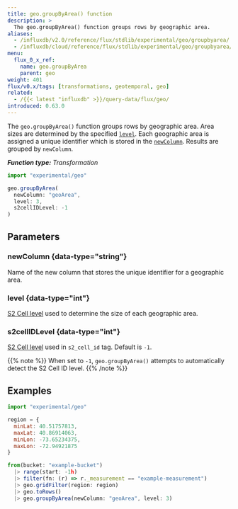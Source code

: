```yaml
---
title: geo.groupByArea() function
description: >
  The geo.groupByArea() function groups rows by geographic area.
aliases:
  - /influxdb/v2.0/reference/flux/stdlib/experimental/geo/groupbyarea/
  - /influxdb/cloud/reference/flux/stdlib/experimental/geo/groupbyarea/
menu:
  flux_0_x_ref:
    name: geo.groupByArea
    parent: geo
weight: 401
flux/v0.x/tags: [transformations, geotemporal, geo]
related:
  - /{{< latest "influxdb" >}}/query-data/flux/geo/
introduced: 0.63.0
---
```


The `geo.groupByArea()` function groups rows by geographic area.
Area sizes are determined by the specified [`level`](#level).
Each geographic area is assigned a unique identifier which is stored in the [`newColumn`](#newcolumn).
Results are grouped by `newColumn`.

_**Function type:** Transformation_

```js
import "experimental/geo"

geo.groupByArea(
  newColumn: "geoArea",
  level: 3,
  s2cellIDLevel: -1
)
```

## Parameters

### newColumn {data-type="string"}
Name of the new column that stores the unique identifier for a geographic area.

### level {data-type="int"}
[S2 Cell level](https://s2geometry.io/resources/s2cell_statistics.html) used
to determine the size of each geographic area.

### s2cellIDLevel {data-type="int"}
[S2 Cell level](https://s2geometry.io/resources/s2cell_statistics.html) used in `s2_cell_id` tag.
Default is `-1`.

{{% note %}}
When set to `-1`, `geo.groupByArea()` attempts to automatically detect the S2 Cell ID level.
{{% /note %}}

## Examples
```js
import "experimental/geo"

region = {
  minLat: 40.51757813,
  maxLat: 40.86914063,
  minLon: -73.65234375,
  maxLon: -72.94921875
}

from(bucket: "example-bucket")
  |> range(start: -1h)
  |> filter(fn: (r) => r._measurement == "example-measurement")
  |> geo.gridFilter(region: region)
  |> geo.toRows()
  |> geo.groupByArea(newColumn: "geoArea", level: 3)
```
